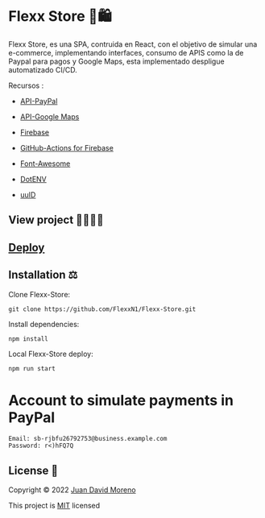 # Flexx Store 🛒🛍

Flexx Store, es una SPA, contruida en React, con el objetivo de simular una e-commerce, implementando interfaces, consumo de APIS como la de Paypal para pagos y Google Maps, esta implementado despligue automatizado CI/CD.

Recursos :

- [API-PayPal](https://developer.paypal.com/home)

- [API-Google Maps](https://developers.google.com/maps?hl=es-419)

- [Firebase](https://console.firebase.google.com/u/0/?hl=es-419)

- [GitHub-Actions for Firebase](https://github.com/w9jds/firebase-action)

- [Font-Awesome](https://fontawesome.com/)

- [DotENV](https://www.npmjs.com/package/dotenv)

- [uuID](https://www.npmjs.com/package/uuid)

## View project 🚀🙋🏻‍♂️
## [Deploy](https://flexx-store.web.app/)

## Installation ⚖
Clone Flexx-Store:
```
git clone https://github.com/FlexxN1/Flexx-Store.git
 ```

Install dependencies:
```
npm install
```

Local Flexx-Store deploy:
```
npm run start
```


# Account to simulate payments in PayPal
```
Email: sb-rjbfu26792753@business.example.com
Password: r<)hFQ7Q
```

## License 🔐

Copyright © 2022 [Juan David Moreno](https://github.com/FlexxN1)

This project is [MIT](https://choosealicense.com/licenses/mit/) licensed